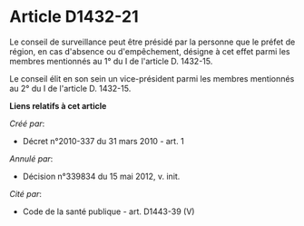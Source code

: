 # Article D1432-21

Le conseil de surveillance peut être présidé par la personne que le préfet de région, en cas d'absence ou d'empêchement,
désigne à cet effet parmi les membres mentionnés au 1° du I de l'article D. 1432-15. 

Le conseil élit en son sein un vice-président parmi les membres mentionnés au 2° du I de l'article D. 1432-15.

**Liens relatifs à cet article**

_Créé par_:

  - Décret n°2010-337 du 31 mars 2010 - art. 1

_Annulé par_:

  - Décision n°339834 du 15 mai 2012, v. init.

_Cité par_:

  - Code de la santé publique - art. D1443-39 (V)
